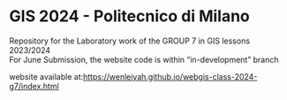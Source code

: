 # GIS 2024 - Politecnico di Milano

Repository for the Laboratory work of the GROUP 7 in GIS lessons 2023/2024 
<br>For June Submission, the website code is within “in-development” branch

website available at:https://wenleiyah.github.io/webgis-class-2024-g7/index.html
